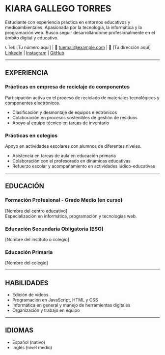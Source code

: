 
# KIARA GALLEGO TORRES

Estudiante con experiencia práctica en entornos educativos y medioambientales. Apasionada por la tecnología, la informática y la programación web. Busco seguir desarrollándome profesionalmente en el ámbito digital y educativo.

📞 Tel: [Tu número aquí] | 📧 [tuemail@example.com](mailto:tuemail@example.com) | 📍 [Tu dirección aquí]  
[LinkedIn](#) | [Instagram](#) | [GitHub](#)

---

## EXPERIENCIA

### Prácticas en empresa de reciclaje de componentes
Participación activa en el proceso de reciclado de materiales tecnológicos y componentes electrónicos.  
- Clasificación y desmontaje de equipos electrónicos  
- Colaboración en procesos sostenibles de gestión de residuos  
- Apoyo al equipo técnico en tareas de inventario

### Prácticas en colegios
Apoyo en actividades escolares con alumnos de diferentes niveles.  
- Asistencia en tareas de aula en educación primaria  
- Colaboración con el profesorado en dinámicas educativas  
- Refuerzo escolar y acompañamiento en actividades lúdico-educativas

---

## EDUCACIÓN

### Formación Profesional - Grado Medio (en curso)
[Nombre del centro educativo]  
Especialización en informática, programación y tecnologías web.

### Educación Secundaria Obligatoria (ESO)
[Nombre del instituto o colegio]  

### Educación Primaria
[Nombre del colegio]

---

## HABILIDADES

- Edición de videos
- Programación en JavaScript, HTML y CSS
- Informática en general y manejo de herramientas digitales
- Organización y trabajo en equipo

---

## IDIOMAS

- Español (nativo)
- Inglés (nivel medio)


